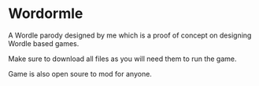 # Wordormle
A Wordle parody designed by me which is a proof of concept on designing Wordle based games.

Make sure to download all files as you will need them to run the game.

Game is also open soure to mod for anyone.
